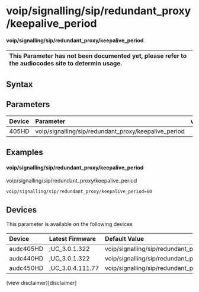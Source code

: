 ﻿---
description: voip/signalling/sip/redundant_proxy/keepalive_period
search: false
---

# voip/signalling/sip/redundant_proxy/keepalive_period

#### voip/signalling/sip/redundant_proxy/keepalive_period


| This Parameter has not been documented yet, please refer to the audiocodes site to determin usage.  | 
| :--- |

## Syntax

## Parameters
|Device|Parameter|value|Description|
|:---|:---|:---|:---|
| 405HD | voip/signalling/sip/redundant_proxy/keepalive_period |  |  |

## Examples
#### voip/signalling/sip/redundant_proxy/keepalive_period

voip/signalling/sip/redundant_proxy/keepalive_period

```
voip/signalling/sip/redundant_proxy/keepalive_period=60
```

## Devices
This parameter is available on the following devices

| Device | Latest Firmware | Default Value |
|:---|:---|:---|
| audc405HD | ;UC_3.0.1.322 | voip/signalling/sip/redundant_proxy/keepalive_period=60 
| audc440HD | ;UC_3.0.1.322 | voip/signalling/sip/redundant_proxy/keepalive_period=60 
| audc450HD | ;UC_3.0.4.111.77 | voip/signalling/sip/redundant_proxy/keepalive_period=60 

(view disclaimer)[disclaimer]
